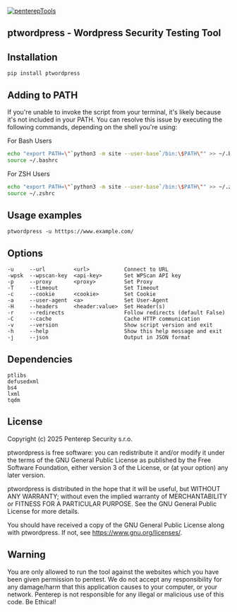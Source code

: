 [![penterepTools](https://www.penterep.com/external/penterepToolsLogo.png)](https://www.penterep.com/)


## ptwordpress - Wordpress Security Testing Tool

## Installation

```
pip install ptwordpress
```

## Adding to PATH
If you're unable to invoke the script from your terminal, it's likely because it's not included in your PATH. You can resolve this issue by executing the following commands, depending on the shell you're using:

For Bash Users
```bash
echo "export PATH=\"`python3 -m site --user-base`/bin:\$PATH\"" >> ~/.bashrc
source ~/.bashrc
```

For ZSH Users
```bash
echo "export PATH=\"`python3 -m site --user-base`/bin:\$PATH\"" >> ~/.zshrc
source ~/.zshrc
```

## Usage examples
```
ptwordpress -u htttps://www.example.com/
```

## Options
```
-u     --url         <url>           Connect to URL
-wpsk  --wpscan-key  <api-key>       Set WPScan API key
-p     --proxy       <proxy>         Set Proxy
-T     --timeout                     Set Timeout
-c     --cookie      <cookie>        Set Cookie
-a     --user-agent  <a>             Set User-Agent
-H     --headers     <header:value>  Set Header(s)
-r     --redirects                   Follow redirects (default False)
-C     --cache                       Cache HTTP communication
-v     --version                     Show script version and exit
-h     --help                        Show this help message and exit
-j     --json                        Output in JSON format
```

## Dependencies
```
ptlibs
defusedxml
bs4
lxml
tqdm
```

## License

Copyright (c) 2025 Penterep Security s.r.o.

ptwordpress is free software: you can redistribute it and/or modify it under the terms of the GNU General Public License as published by the Free Software Foundation, either version 3 of the License, or (at your option) any later version.

ptwordpress is distributed in the hope that it will be useful, but WITHOUT ANY WARRANTY; without even the implied warranty of MERCHANTABILITY or FITNESS FOR A PARTICULAR PURPOSE. See the GNU General Public License for more details.

You should have received a copy of the GNU General Public License along with ptwordpress. If not, see https://www.gnu.org/licenses/.

## Warning

You are only allowed to run the tool against the websites which
you have been given permission to pentest. We do not accept any
responsibility for any damage/harm that this application causes to your
computer, or your network. Penterep is not responsible for any illegal
or malicious use of this code. Be Ethical!